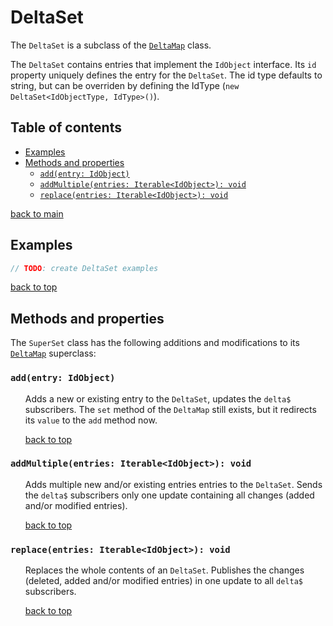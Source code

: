 # DeltaSet <!-- omit in toc -->

The `DeltaSet` is a subclass of the [`DeltaMap`](../delta-set/README.md) class.

The `DeltaSet` contains entries that implement the `IdObject` interface. Its `id` property uniquely defines the entry for the `DeltaSet`. 
The id type defaults to string, but can be overriden by defining the IdType (`new DeltaSet<IdObjectType, IdType>()`).

## Table of contents <!-- omit in toc -->
- [Examples](#examples)
- [Methods and properties](#methods-and-properties)
  - [`add(entry: IdObject)`](#addentry-idobject)
  - [`addMultiple(entries: Iterable<IdObject>): void`](#addmultipleentries-iterableidobject-void)
  - [`replace(entries: Iterable<IdObject>): void`](#replaceentries-iterableidobject-void)

[back to main](../../README.md)

## Examples
``` typescript
// TODO: create DeltaSet examples
```
[back to top](#deltamap----omit-in-toc)


## Methods and properties

The `SuperSet` class has the following additions and modifications to its [`DeltaMap`](../delta-map/README.md) superclass:


### `add(entry: IdObject)`
<ul><li style="list-style-type: none;">

Adds a new or existing entry to the `DeltaSet`, updates the `delta$` subscribers. The `set` method of the `DeltaMap` still exists, but it redirects its `value` to the `add` method now.

[back to top](#deltaset----omit-in-toc)
</li></ul>


### `addMultiple(entries: Iterable<IdObject>): void`
<ul><li style="list-style-type: none;">

Adds multiple new and/or existing entries entries to the `DeltaSet`.
Sends the `delta$` subscribers only one update containing all changes (added and/or modified entries).

[back to top](#deltaset----omit-in-toc)
</li></ul>


### `replace(entries: Iterable<IdObject>): void`
<ul><li style="list-style-type: none;">

Replaces the whole contents of an `DeltaSet`.
Publishes the changes (deleted, added and/or modified entries) in one update to all `delta$` subscribers.

[back to top](#deltaset----omit-in-toc)
</li></ul>